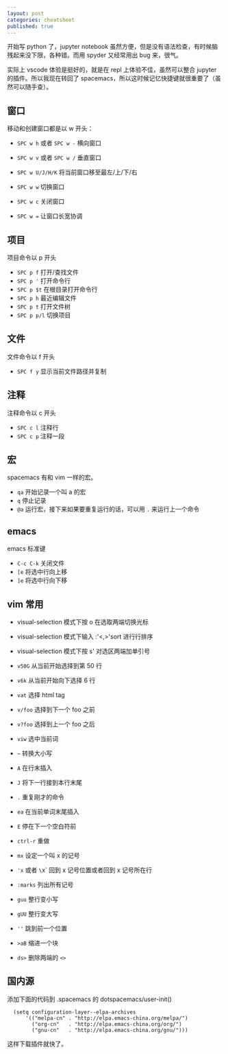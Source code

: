 ```yaml
---
layout: post
categories: cheatsheet
published: true
---
```

开始写 python 了，jupyter notebook 虽然方便，但是没有语法检查，有时候脑残起来没下限，各种错。而用 spyder 又经常用出 bug 来，很气。

实际上 vscode 体验是挺好的，就是在 repl 上体验不佳，虽然可以整合 jupyter 的插件。所以我现在转回了 spacemacs，所以这时候记忆快捷键就很重要了（虽然可以随手查）。

## 窗口

移动和创建窗口都是以 w 开头：

- `SPC w h` 或者 `SPC w -` 横向窗口
- `SPC w v` 或者 `SPC w /` 垂直窗口

- `SPC w U/J/H/K` 将当前窗口移至最左/上/下/右
- `SPC w w` 切换窗口
- `SPC w c` 关闭窗口
- `SPC w =` 让窗口长宽协调

## 项目

项目命令以 p 开头

- `SPC p f` 打开/查找文件
- `SPC p '` 打开命令行
- `SPC p $t` 在根目录打开命令行
- `SPC p h` 最近编辑文件
- `SPC p t` 打开文件树
- `SPC p p/l` 切换项目

## 文件

文件命令以 f 开头

- `SPC f y` 显示当前文件路径并复制

## 注释

注释命令以 c 开头

- `SPC c l` 注释行
- `SPC c p` 注释一段

## 宏

spacemacs 有和 vim 一样的宏。

- `qa` 开始记录一个叫 a 的宏
- `q` 停止记录
- `@a` 运行宏，接下来如果要重复运行的话，可以用 `.` 来运行上一个命令

## emacs

emacs 标准键

- `C-c C-k` 关闭文件
- `[e` 将选中行向上移
- `]e` 将选中行向下移

## vim 常用

- visual-selection 模式下按 o 在选取两端切换光标
- visual-selection 模式下输入 :'<,>'sort 进行行排序
- visual-selection 模式下按 s' 对选区两端加单引号


- `v50G` 从当前开始选择到第 50 行
- `v6k` 从当前开始向下选择 6 行
- `vat` 选择 html tag
- `v/foo` 选择到下一个 foo 之前
- `v?foo` 选择到上一个 foo 之后
- `viw` 选中当前词
- `~` 转换大小写
- `A` 在行末插入
- `J` 将下一行接到本行末尾
- `.` 重复刚才的命令
- `ea` 在当前单词末尾插入
- `E` 停在下一个空白符前
- `ctrl-r` 重做
- `mx` 设定一个叫 x 的记号
- `'x` 或者 `\`x` 回到 x 记号位置或者回到 x 记号所在行
- `:marks` 列出所有记号
- `guu` 整行变小写
- `gUU` 整行变大写
- `''` 跳到前一个位置
- `>aB` 缩进一个块
- `ds>` 删除两端的 `<>`


## 国内源

添加下面的代码到 .spacemacs 的 dotspacemacs/user-init()

```
  (setq configuration-layer--elpa-archives
      '(("melpa-cn" . "http://elpa.emacs-china.org/melpa/")
        ("org-cn"   . "http://elpa.emacs-china.org/org/")
        ("gnu-cn"   . "http://elpa.emacs-china.org/gnu/")))
```

这样下载插件就快了。
